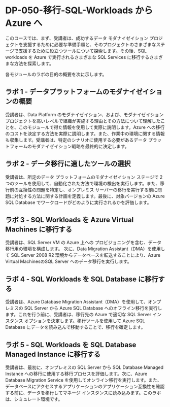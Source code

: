 ﻿# DP-050-移行-SQL-Workloads から Azure へ

このコースでは、まず、受講者は、成功するデータ モダナイゼイション プロジェクトを支援するために必要な準備手順と、そのプロジェクトのさまざまなステージで支援するために役立つツールについて探索します。その後、SQL workloads を Azure で実行されるさまざまな SQL Services に移行するさまざまな方法を探索します。

各モジュールのラボの目的の概要を次に示します。

## ラボ 1 - データプラットフォームのモダナイゼイションの概要

受講者は、Data Platform のモダナイゼイション、および、モダナイゼイション プロジェクトを高いレベルで組織が実施する理由とその方法について理解したことを、このモジュールで得た情報を使用して実際に説明します。Azure への移行のコストを決定する方法を実際に説明します。また、作業中の環境に関する情報も収集します。受講者は、特定のシナリオに使用する必要があるデータ プラットフォームのモダナイゼイション戦略を最終的に決定します。

## ラボ 2 - データ移行に適したツールの選択

受講者は、所定のデータ プラットフォームのモダナイゼイション ステージで 2 つのツールを使用して、自動化された方法で環境の検出を実行します。また、移行前の互換性の問題を特定し、オンプレミス サーバーの移行を実行する前に問題に対処する方法に関する計画を定義します。最後に、対象バージョンの Azure SQL Database でワークロードがどのように実行されるかを評価します。

## ラボ 3 - SQL Workloads を Azure Virtual Machines に移行する

受講者は、SQL Server VM の Azure 上への プロビジョニングを含む、データ移行用の環境を構成します。
次に、Data Migration Assistant（DMA）を使用して SQL Server 2008 R2 環境からデータベースを転送することにより、Azure Virtual MachinesのSQL Server へのデータ移行を実行します。

## ラボ 4 - SQL Workloads を  SQL Database に移行する

受講者は、Azure Database Migration Assistant（DMA）を使用して、オンプレミスの SQL Server から Azure SQL Database へのオフライン移行を実行します。これを行う前に、受講者は、移行先の Azure で適切な SQL Server インスタンス オプションを決定します。移行ツールを使用して Azure SQL Database にデータを読み込んで移動することで、移行を確定します。

## ラボ 5 - SQL Workloads を SQL Database Managed Instance に移行する

受講者は、最初に、オンプレミスの SQL Server から  SQL Database Managed Instance への移行に使用する移行プロセスを評価します。次に、Azure Database Migration Service を使用してオンライン移行を実行します。また、データベースにアクセスするアプリケーションのアプリケーション互換性を確認する前に、データを移行してマネージ インスタンスに読み込みます。このラボは、シミュレート環境です。
